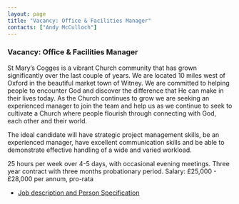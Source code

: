 ```yaml
---
layout: page
title: "Vacancy: Office & Facilities Manager"
contacts: ["Andy McCulloch"]
---
```


### Vacancy: Office & Facilities Manager

St Mary’s Cogges is a vibrant Church community that has grown significantly over the last couple of years. We are located 10 miles west of Oxford in the beautiful market town of Witney.  We are committed to helping people to encounter God and discover the difference that He can make in their lives today. As the Church continues to grow we are seeking an experienced manager to join the team and help us as we continue to seek to cultivate a Church where people flourish through connecting with God, each other and their world.

The ideal candidate will have strategic project management skills, be an experienced manager, have excellent communication skills and be able to demonstrate effective handling of a wide and varied workload. 

25 hours per week over 4-5 days, with occasional evening meetings. Three year contract with three months probationary period.
Salary: £25,000 - £28,000 per annum, pro-rata

* [Job description and Person Specification](./Cogges%20Office%20Administrator%20JD.pdf "Opens PDF document")
